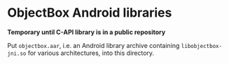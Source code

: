 # ObjectBox Android libraries

**Temporary until C-API library is in a public repository**

Put `objectbox.aar`, i.e. an Android library archive containing `libobjectbox-jni.so` for various architectures, into this directory.
